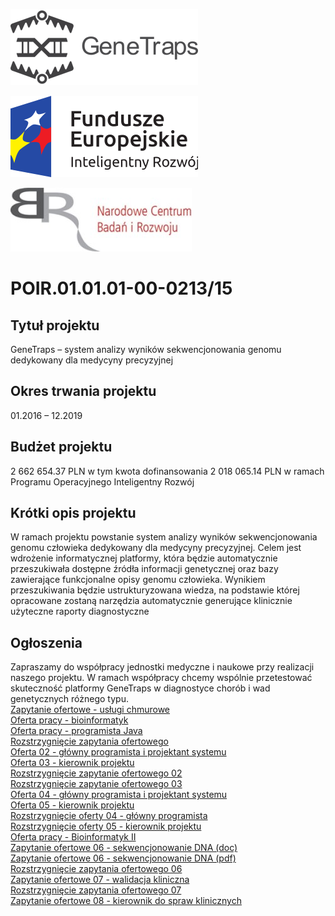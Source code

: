 ![](https://raw.githubusercontent.com/marpiech/genetraps-project-ncbir/master/1_white-1.png)  
  
![](https://raw.githubusercontent.com/marpiech/genetraps-project-ncbir/master/fundsflag-pl.png)  
  
![](https://raw.githubusercontent.com/marpiech/genetraps-project-ncbir/master/ncbr_logo_z_czerwonym_napisem.jpg)  
  
# POIR.01.01.01-00-0213/15
## Tytuł projektu
GeneTraps – system analizy wyników sekwencjonowania genomu dedykowany dla medycyny precyzyjnej
## Okres trwania projektu
01.2016 – 12.2019
## Budżet projektu
2 662 654.37 PLN w tym kwota dofinansowania 2 018 065.14 PLN w ramach Programu Operacyjnego Inteligentny Rozwój
## Krótki opis projektu
W ramach projektu powstanie system analizy wyników sekwencjonowania genomu człowieka dedykowany dla medycyny precyzyjnej. Celem jest wdrożenie informatycznej platformy, która będzie automatycznie przeszukiwała dostępne źródła informacji genetycznej oraz bazy zawierające funkcjonalne opisy genomu człowieka. Wynikiem przeszukiwania będzie ustrukturyzowana wiedza, na podstawie której opracowane zostaną narzędzia automatycznie generujące klinicznie użyteczne raporty diagnostyczne
## Ogłoszenia
Zapraszamy do współpracy jednostki medyczne i naukowe przy realizacji naszego projektu. W ramach współpracy chcemy wspólnie przetestować skuteczność platformy GeneTraps w diagnostyce chorób i wad genetycznych różnego typu.  
[Zapytanie ofertowe - usługi chmurowe](http://anakin.intelliseq.pl/owncloud/index.php/s/X0sJR412hBYWPW6)  
[Oferta pracy - bioinformatyk](http://anakin.intelliseq.pl/owncloud/index.php/s/X0sJR412hBYWPW6)  
[Oferta pracy - programista Java](http://anakin.intelliseq.pl/owncloud/index.php/s/X0sJR412hBYWPW6)  
[Rozstrzygnięcie zapytania ofertowego](http://anakin.intelliseq.pl/owncloud/index.php/s/RgaCEKF3Ivfk2yX)  
[Oferta 02 - główny programista i projektant systemu](http://anakin.intelliseq.pl/owncloud/index.php/s/I98rDe5fSnwF1xQ)  
[Oferta 03 - kierownik projektu](http://anakin.intelliseq.pl/owncloud/index.php/s/b0JkY2KohsGfmer)  
[Rozstrzygnięcie zapytanie ofertowego 02](http://anakin.intelliseq.pl/owncloud/index.php/s/X1OQsYBQhAYPhDf)  
[Rozstrzygnięcie zapytanie ofertowego 03](http://anakin.intelliseq.pl/owncloud/index.php/s/IFOSLBa124JRxmW)  
[Oferta 04 - główny programista i projektant systemu](http://anakin.intelliseq.pl/owncloud/index.php/s/mlkE5YfiC3snyGQ)  
[Oferta 05 - kierownik projektu](http://anakin.intelliseq.pl/owncloud/index.php/s/niLSseDXCObY5wj)  
[Rozstrzygnięcie oferty 04 - główny programista](http://anakin.intelliseq.pl/owncloud/index.php/s/87stGJouYZxXO0g)  
[Rozstrzygnięcie oferty 05 - kierownik projektu](http://anakin.intelliseq.pl/owncloud/index.php/s/xziunJynlyYc1jt)  
[Oferta pracy - Bioinformatyk II](http://anakin.intelliseq.pl/owncloud/index.php/s/GCG4pPs5rzzHecP)  
[Zapytanie ofertowe 06 - sekwencjonowanie DNA (doc)](http://anakin.intelliseq.pl/owncloud/index.php/s/X8Bg8z4C7ywWHu6)  
[Zapytanie ofertowe 06 - sekwencjonowanie DNA (pdf)](http://anakin.intelliseq.pl/owncloud/index.php/s/rXAjhwhoEkpwdIl)  
[Rozstrzygnięcie zapytania ofertowego 06](http://anakin.intelliseq.pl/owncloud/index.php/s/ZIewmRBfn0gnlAX)  
[Zapytanie ofertowe 07 - walidacja kliniczna](http://anakin.intelliseq.pl/owncloud/index.php/s/gHtMjIh5VcA5v34)  
[Rozstrzygnięcie zapytania ofertowego 07](http://anakin.intelliseq.pl/owncloud/index.php/s/vb8D5nYQopq8W0D)  
[Zapytanie ofertowe 08 - kierownik do spraw klinicznych](http://anakin.intelliseq.pl/owncloud/index.php/s/4yHOOJXU0beP4zi)  
